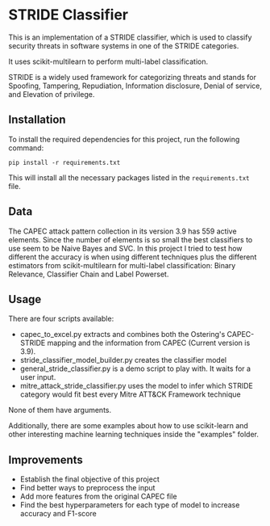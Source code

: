 # STRIDE Classifier

This is an implementation of a STRIDE classifier, which is used to classify security threats in software systems in one of the STRIDE categories. 

It uses scikit-multilearn to perform multi-label classification.

STRIDE is a widely used framework for categorizing threats and stands for Spoofing, Tampering, Repudiation, Information disclosure, Denial of service, and Elevation of privilege.

## Installation

To install the required dependencies for this project, run the following command:

```
pip install -r requirements.txt
```

This will install all the necessary packages listed in the `requirements.txt` file.

## Data 

The CAPEC attack pattern collection in its version 3.9 has 559 active elements. Since the number of elements is so small the best classifiers to use seem to be Naive Bayes and SVC. In this project I tried to test how different the accuracy is when using different techniques plus the different estimators from scikit-multilearn for multi-label classification: Binary Relevance, Classifier Chain and Label Powerset.

## Usage

There are four scripts available:
* capec_to_excel.py extracts and combines both the Ostering's CAPEC-STRIDE mapping and the information from CAPEC (Current version is 3.9).
* stride_classifier_model_builder.py creates the classifier model
* general_stride_classifier.py is a demo script to play with. It waits for a user input.
* mitre_attack_stride_classifier.py uses the model to infer which STRIDE category would fit best every Mitre ATT&CK Framework technique

None of them have arguments.

Additionally, there are some examples about how to use scikit-learn and other interesting machine learning techniques inside the "examples" folder.


## Improvements

* Establish the final objective of this project
* Find better ways to preprocess the input
* Add more features from the original CAPEC file
* Find the best hyperparameters for each type of model to increase accuracy and F1-score